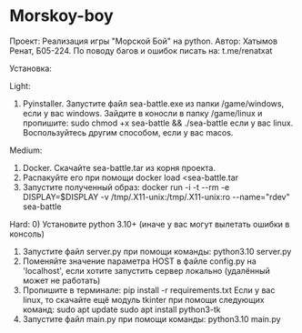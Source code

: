 # Morskoy-boy
Проект:
    Реализация игры "Морской Бой" на python. Автор: Хатымов Ренат, Б05-224.
По поводу багов и ошибок писать на: t.me/renatxat

Установка:

Light:
1) Pyinstaller.
Запустите файл sea-battle.exe из папки /game/windows, если у вас windows.
Зайдите в коносли в папку /game/linux и пропишите:
sudo chmod +x sea-battle && ./sea-battle
если у вас linux.
Воспользуйтесь другим способом, если у вас macos. 

Medium:
1) Docker. Скачайте sea-battle.tar из корня проекта.
2) Распакуйте его при помощи docker load <sea-battle.tar
3) Запустите полученный образ:
docker run -i -t --rm -e DISPLAY=$DISPLAY -v /tmp/.X11-unix:/tmp/.X11-unix:ro --name="rdev" sea-battle

Hard:
0) Установите python 3.10+ (иначе у вас могут вылетать ошибки в консоль)
1) Запустите файл server.py при помощи команды:
python3.10 server.py
2) Поменяйте значение параметра HOST в файле config.py на 'localhost',
если хотите запустить сервер локально (удалённый может не работать)
3) Пропишите в терминале:
pip install -r requirements.txt
Если у вас linux, то скачайте ещё модуль tkinter при помощи следующих команд:
sudo apt update
sudo apt install python3-tk
4) Запустите файл main.py при помощи команды:
python3.10 main.py
